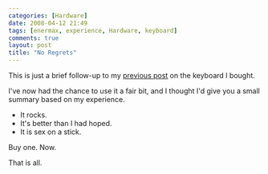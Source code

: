 ```yaml
---
categories: [Hardware]
date: 2008-04-12 21:49
tags: [enermax, experience, Hardware, keyboard]
comments: true
layout: post
title: "No Regrets"
---
```

This is just a brief follow-up to my <a href="/posts/another-new-keyboard/" title="Another New Keyboard">previous post</a> on the keyboard I bought.

I've now had the chance to use it a fair bit, and I thought I'd give you a small summary based on my experience.
<ul><li>It rocks.</li>
<li>It's better than I had hoped.</li>
<li>It is sex on a stick.</li></ul>
Buy one. Now.

That is all.
